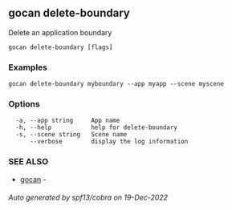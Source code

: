 ## gocan delete-boundary

Delete an application boundary

```
gocan delete-boundary [flags]
```

### Examples

```
gocan delete-boundary myboundary --app myapp --scene myscene
```

### Options

```
  -a, --app string     App name
  -h, --help           help for delete-boundary
  -s, --scene string   Scene name
      --verbose        display the log information
```

### SEE ALSO

* [gocan](gocan.md)	 - 

###### Auto generated by spf13/cobra on 19-Dec-2022
